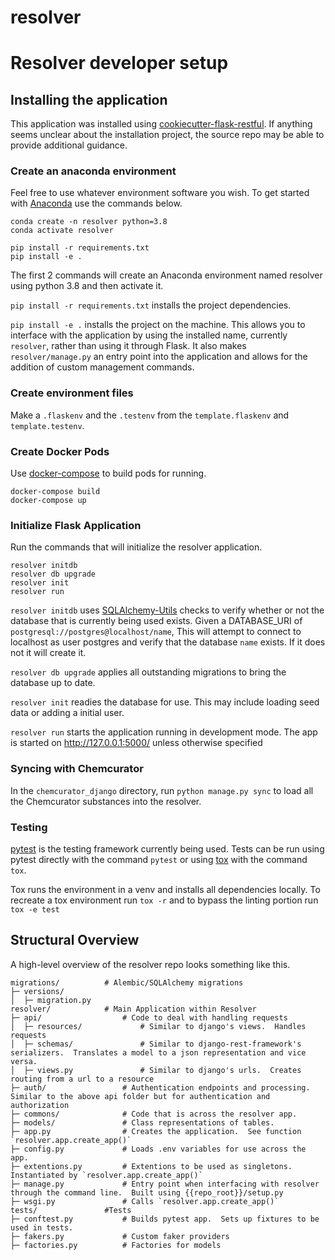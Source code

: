 # resolver

# Resolver developer setup

## Installing the application

This application was installed using [cookiecutter-flask-restful](https://github.com/karec/cookiecutter-flask-restful).  If anything seems unclear about the installation project, the source repo may be able to provide additional guidance.

### Create an anaconda environment
Feel free to use whatever environment software you wish.  To get started with [Anaconda](https://docs.anaconda.com/anaconda/install/) use the commands below.
```
conda create -n resolver python=3.8
conda activate resolver

pip install -r requirements.txt
pip install -e .
```
The first 2 commands will create an Anaconda environment named resolver using python 3.8 and then activate it.

`pip install -r requirements.txt` installs the project dependencies.

`pip install -e .` installs the project on the machine.  This allows you to interface with the application by using the installed name, currently `resolver`, rather than using it through Flask.  It also makes `resolver/manage.py` an entry point into the application and allows for the addition of custom management commands.

### Create environment files
Make a `.flaskenv` and the `.testenv` from the `template.flaskenv` and `template.testenv`.

### Create Docker Pods
Use [docker-compose](https://docs.docker.com/compose/) to build pods for running.
```
docker-compose build
docker-compose up
```

### Initialize Flask Application
Run the commands that will initialize the resolver application.
```
resolver initdb
resolver db upgrade
resolver init
resolver run
```

`resolver initdb` uses [SQLAlchemy-Utils](https://github.com/kvesteri/sqlalchemy-utils) checks to verify whether or not the database that is currently being used exists.  Given a DATABASE_URI of `postgresql://postgres@localhost/name`, This will attempt to connect to localhost as user postgres and verify that the database `name` exists.  If it does not it will create it.

`resolver db upgrade` applies all outstanding migrations to bring the database up to date.

`resolver init` readies the database for use.  This may include loading seed data or adding a initial user.

`resolver run` starts the application running in development mode.  The app is started on http://127.0.0.1:5000/ unless otherwise specified

### Syncing with Chemcurator
In the `chemcurator_django` directory, run `python manage.py sync` to load all the Chemcurator substances into the resolver. 

### Testing
[pytest](https://docs.pytest.org/en/stable/) is the testing framework currently being used.  Tests can be run using pytest directly with the command `pytest` or using [tox](https://tox.readthedocs.io/en/latest/) with the command `tox`.  

Tox runs the environment in a venv and installs all dependencies locally.  To recreate a tox environment run `tox -r` and to bypass the linting portion run `tox -e test`

## Structural Overview

A high-level overview of the resolver repo looks something like this.

```
migrations/          # Alembic/SQLAlchemy migrations
├─ versions/
│  ├─ migration.py
resolver/            # Main Application within Resolver
├─ api/                  # Code to deal with handling requests
│  ├─ resources/             # Similar to django's views.  Handles requests
│  ├─ schemas/               # Similar to django-rest-framework's serializers.  Translates a model to a json representation and vice versa.
│  ├─ views.py               # Similar to django's urls.  Creates routing from a url to a resource
├─ auth/                 # Authentication endpoints and processing.  Similar to the above api folder but for authentication and authorization
├─ commons/              # Code that is across the resolver app.
├─ models/               # Class representations of tables.
├─ app.py                # Creates the application.  See function `resolver.app.create_app()`
├─ config.py             # Loads .env variables for use across the app.
├─ extentions.py         # Extentions to be used as singletons. Instantiated by `resolver.app.create_app()`
├─ manage.py             # Entry point when interfacing with resolver through the command line.  Built using {{repo_root}}/setup.py
├─ wsgi.py               # Calls `resolver.app.create_app()`
tests/               #Tests
├─ conftest.py           # Builds pytest app.  Sets up fixtures to be used in tests.
├─ fakers.py             # Custom faker providers
├─ factories.py          # Factories for models
```
